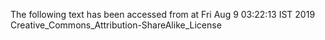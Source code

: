 The following text has been accessed from at Fri Aug 9 03:22:13 IST 2019
Creative_Commons_Attribution-ShareAlike_License
